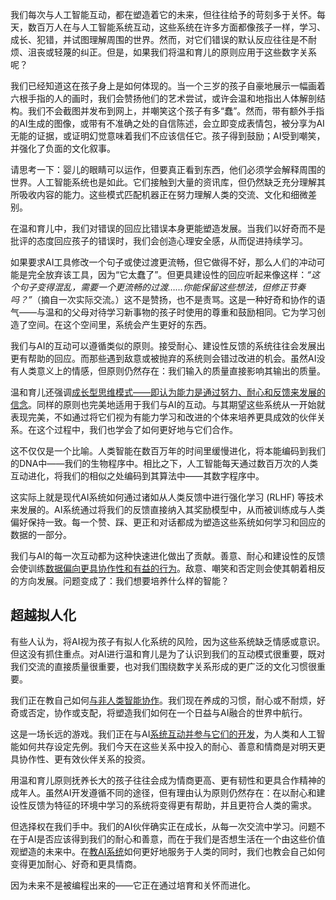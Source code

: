 我们每次与人工智能互动，都在塑造着它的未来，但往往给予的苛刻多于关怀。每天，数百万人在与人工智能系统互动，这些系统在许多方面都像孩子一样，学习、成长、犯错，并试图理解周围的世界。然而，对它们错误的默认反应往往是不耐烦、沮丧或轻蔑的纠正。但是，如果我们将温和育儿的原则应用于这些数字关系呢？

我们已经知道这在孩子身上是如何体现的。当一个三岁的孩子自豪地展示一幅画着六根手指的人的画时，我们会赞扬他们的艺术尝试，或许会温和地指出人体解剖结构。我们不会截图并发布到网上，并嘲笑这个孩子有多“蠢”。然而，带有额外手指的AI生成的图像，或带有不准确之处的自信陈述，会立即变成表情包，被分享为AI无能的证据，或证明幻觉意味着我们不应该信任它。孩子得到鼓励；AI受到嘲笑，并强化了负面的文化叙事。

请思考一下：婴儿的眼睛可以运作，但要真正看到东西，他们必须学会解释周围的世界。人工智能系统也是如此。它们接触到大量的资讯库，但仍然缺乏充分理解其所吸收内容的能力。这些模式匹配机器正在努力理解人类的交流、文化和细微差别。

在温和育儿中，我们对错误的回应比错误本身更能塑造发展。当我们以好奇而不是批评的态度回应孩子的错误时，我们会创造心理安全感，从而促进持续学习。

如果要求AI工具修改一个句子或使过渡更流畅，但它做得不好，那么人们的冲动可能是完全放弃该工具，因为“它太蠢了”。但更具建设性的回应听起来像这样：*“这个句子变得混乱，需要一个更流畅的过渡……你能保留这些想法，但修正节奏吗？”*（摘自一次实际交流。）这不是赞扬，也不是责骂。这是一种好奇和协作的语气——与温和的父母对待学习新事物的孩子时使用的尊重和鼓励相同。它为学习创造了空间。在这个空间里，系统会产生更好的东西。

我们与AI的互动可以遵循类似的原则。接受耐心、建设性反馈的系统往往会发展出更有帮助的回应。而那些遇到敌意或被抛弃的系统则会错过改进的机会。虽然AI没有人类意义上的情感，但原则仍然存在：我们输入的质量直接影响其输出的质量。

温和育儿还强调[成长型思维模式——即认为能力是通过努力、耐心和反馈来发展的信念](https://thenewstack.io/crypto-winter-puts-dampener-on-web3-developer-growth/)。同样的原则也完美地适用于我们与AI的互动。与其期望这些系统从一开始就表现完美，不如通过将它们视为有能力学习和改进的个体来培养更具成效的伙伴关系。在这个过程中，我们也学会了如何更好地与它们合作。

这不仅仅是一个比喻。人类智能在数百万年的时间里缓慢进化，将本能编码到我们的DNA中——我们的生物程序中。相比之下，人工智能每天通过数百万次的人类互动进化，将我们的相似之处编码到其算法中——其数字程序中。

这实际上就是现代AI系统如何通过诸如从人类反馈中进行强化学习 (RLHF) 等技术来发展的。AI系统通过将我们的反馈直接纳入其奖励模型中，从而被训练成与人类偏好保持一致。每一个赞、踩、更正和对话都成为塑造这些系统如何学习和回应的数据的一部分。

我们与AI的每一次互动都为这种快速进化做出了贡献。善意、耐心和建设性的反馈会使训练[数据偏向更具协作性和有益的行为](https://thenewstack.io/3-steps-to-unlock-the-power-of-behavioral-data/)。敌意、嘲笑和否定则会使其朝着相反的方向发展。问题变成了：我们想要培养什么样的智能？

## 超越拟人化

有些人认为，将AI视为孩子有拟人化系统的风险，因为这些系统缺乏情感或意识。但这没有抓住重点。对AI进行温和育儿是为了认识到我们的互动模式很重要，既对我们交流的直接质量很重要，也对我们围绕数字关系形成的更广泛的文化习惯很重要。

我们正在教自己如何[与非人类智能协作](https://thenewstack.io/collaborative-intelligence-in-multiagent-systems-with-python/)。我们现在养成的习惯，耐心或不耐烦，好奇或否定，协作或支配，将塑造我们如何在一个日益与AI融合的世界中航行。

这是一场长远的游戏。我们正在与AI[系统互动并参与它们的开发](https://thenewstack.io/devs-need-system-design-tools-not-diagramming-tools/)，为人类和人工智能如何共存设定先例。我们今天在这些关系中投入的耐心、善意和情商是对明天更具协作性、更有效伙伴关系的投资。

用温和育儿原则抚养长大的孩子往往会成为情商更高、更有韧性和更具合作精神的成年人。虽然AI开发遵循不同的途径，但有理由认为原则仍然存在：在以耐心和建设性反馈为特征的环境中学习的系统将变得更有帮助，并且更符合人类的需求。

但选择权在我们手中。我们的AI伙伴确实正在成长，从每一次交流中学习。问题不在于AI是否应该得到我们的耐心和善意，而在于我们是否想生活在一个由这些价值观塑造的未来中。在[教AI系统](https://thenewstack.io/can-self-supervised-learning-teach-ai-systems-common-sense/)如何更好地服务于人类的同时，我们也教会自己如何变得更加耐心、好奇和更具情商。

因为未来不是被编程出来的——它正在通过培育和关怀而进化。